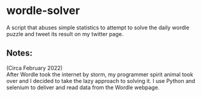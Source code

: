 # wordle-solver
A script that abuses simple statistics to attempt to solve the daily wordle puzzle and tweet its result on my twitter page.

## Notes:
(Circa February 2022)  
After Wordle took the internet by storm, my programmer spirit animal took over and I decided to take the lazy approach to solving it. I use Python and selenium to deliver and read data from the Wordle webpage.
